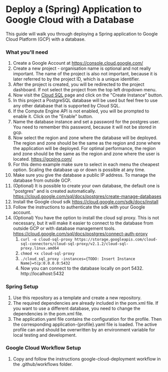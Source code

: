 # Deploy a (Spring) Application to Google Cloud with a Database

This guide will walk you through deploying a Spring application to Google Cloud Platform (GCP) with a database.

### What you'll need

1. Create a Google Account at https://console.cloud.google.com/
2. Create a new project - organisation name is optional and not really important. The name of the project is also not important, because it is later referred to by the project ID, which is a unique identifier.
3. After the project is created, you will be redirected to the project dashboard. If not select the project from the top left dropdown menu.
4. Now visit the [Cloud SQL](https://console.cloud.google.com/sql) page and click on the "Create Instance" button.
5. In this project a PostgreSQL database will be used but feel free to use any other database that is supported by Cloud SQL.
6. If the Compute Engine API is not enabled, you will be prompted to enable it. Click on the "Enable" button.
7. Name the database instance and set a password for the postgres user. You need to remember this password, because it will not be stored in gcp.
8. Now select the region and zone where the database will be deployed. The region and zone should be the same as the region and zone where the application will be deployed. For optimal performance, the region and zone should be the same as the region and zone where the user is located. https://gcping.com/
9. For this demo example make sure to select in each menu the cheapest option. Scaling the database up or down is possible at any time.
10. Make sure you give the database a public IP address. To manage the database from outside GCP.
11. (Optional) It is possible to create your own database, the default one is "postgres" and is created automatically. https://cloud.google.com/sql/docs/postgres/create-manage-databases
12. Install the Google cloud sdk https://cloud.google.com/sdk/docs/install
13. Follow the instructions to authenticate the sdk with your Google account.
14. (Optional) You have the option to install the cloud sql proxy. This is not necessary, but it will make it easier to connect to the database from outside GCP or with database management tools. https://cloud.google.com/sql/docs/postgres/connect-auth-proxy
    1. ```curl -o cloud-sql-proxy https://storage.googleapis.com/cloud-sql-connectors/cloud-sql-proxy/v2.1.2/cloud-sql-proxy.linux.amd64```
    2. ```chmod +x cloud-sql-proxy```
    3. ```./cloud_sql_proxy -instances={TODO: Insert Instance Name}=tcp:0.0.0.0:5432```
    4. Now you can connect to the database locally on port 5432. http://localhost:5432


### Spring Setup
1. Use this repository as a template and create a new repository.
2. The required dependencies are already included in the pom.xml file. If you want to use a different database, you need to change the dependencies in the pom.xml file.
3. The application.yaml file contains the configuration for the profile. Then the corresponding application-{profile}.yaml file is loaded. The active profile can and should be overwritten by an environment variable for local testing and development.

### Google Cloud Workflow Setup
1. Copy and follow the instructions google-cloud-deployment workflow in the .github/workflows folder.
